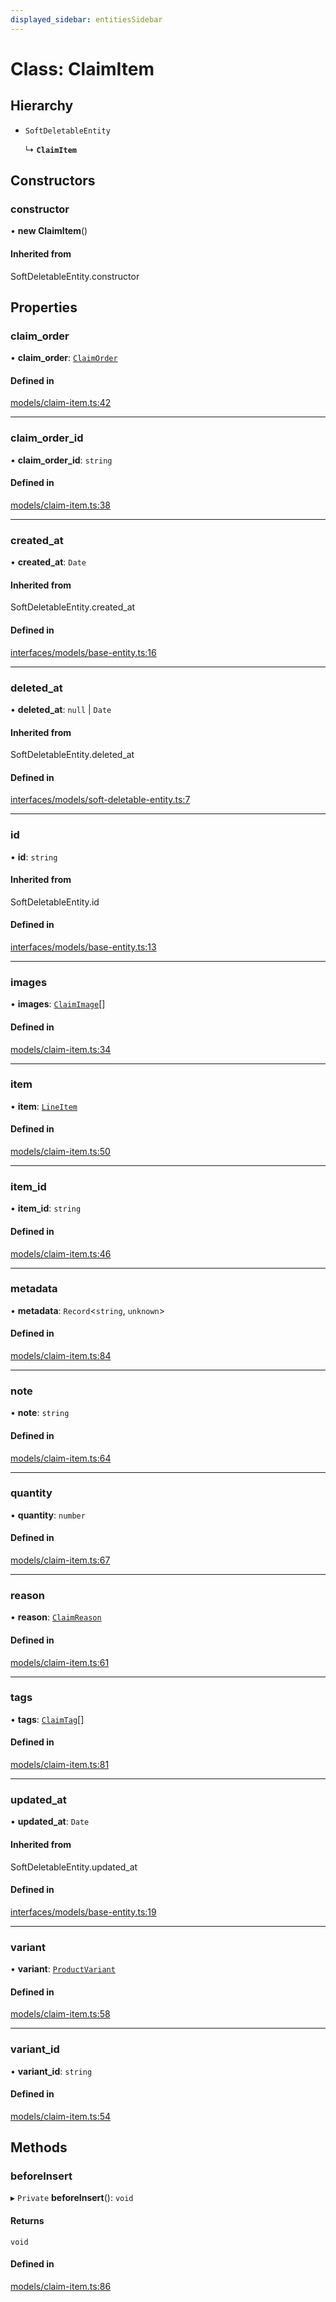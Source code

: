 ```yaml
---
displayed_sidebar: entitiesSidebar
---
```


# Class: ClaimItem

## Hierarchy

- `SoftDeletableEntity`

  ↳ **`ClaimItem`**

## Constructors

### constructor

• **new ClaimItem**()

#### Inherited from

SoftDeletableEntity.constructor

## Properties

### claim\_order

• **claim\_order**: [`ClaimOrder`](ClaimOrder.md)

#### Defined in

[models/claim-item.ts:42](https://github.com/medusajs/medusa/blob/f7a63f178/packages/medusa/src/models/claim-item.ts#L42)

___

### claim\_order\_id

• **claim\_order\_id**: `string`

#### Defined in

[models/claim-item.ts:38](https://github.com/medusajs/medusa/blob/f7a63f178/packages/medusa/src/models/claim-item.ts#L38)

___

### created\_at

• **created\_at**: `Date`

#### Inherited from

SoftDeletableEntity.created\_at

#### Defined in

[interfaces/models/base-entity.ts:16](https://github.com/medusajs/medusa/blob/f7a63f178/packages/medusa/src/interfaces/models/base-entity.ts#L16)

___

### deleted\_at

• **deleted\_at**: ``null`` \| `Date`

#### Inherited from

SoftDeletableEntity.deleted\_at

#### Defined in

[interfaces/models/soft-deletable-entity.ts:7](https://github.com/medusajs/medusa/blob/f7a63f178/packages/medusa/src/interfaces/models/soft-deletable-entity.ts#L7)

___

### id

• **id**: `string`

#### Inherited from

SoftDeletableEntity.id

#### Defined in

[interfaces/models/base-entity.ts:13](https://github.com/medusajs/medusa/blob/f7a63f178/packages/medusa/src/interfaces/models/base-entity.ts#L13)

___

### images

• **images**: [`ClaimImage`](ClaimImage.md)[]

#### Defined in

[models/claim-item.ts:34](https://github.com/medusajs/medusa/blob/f7a63f178/packages/medusa/src/models/claim-item.ts#L34)

___

### item

• **item**: [`LineItem`](LineItem.md)

#### Defined in

[models/claim-item.ts:50](https://github.com/medusajs/medusa/blob/f7a63f178/packages/medusa/src/models/claim-item.ts#L50)

___

### item\_id

• **item\_id**: `string`

#### Defined in

[models/claim-item.ts:46](https://github.com/medusajs/medusa/blob/f7a63f178/packages/medusa/src/models/claim-item.ts#L46)

___

### metadata

• **metadata**: `Record`<`string`, `unknown`\>

#### Defined in

[models/claim-item.ts:84](https://github.com/medusajs/medusa/blob/f7a63f178/packages/medusa/src/models/claim-item.ts#L84)

___

### note

• **note**: `string`

#### Defined in

[models/claim-item.ts:64](https://github.com/medusajs/medusa/blob/f7a63f178/packages/medusa/src/models/claim-item.ts#L64)

___

### quantity

• **quantity**: `number`

#### Defined in

[models/claim-item.ts:67](https://github.com/medusajs/medusa/blob/f7a63f178/packages/medusa/src/models/claim-item.ts#L67)

___

### reason

• **reason**: [`ClaimReason`](../enums/ClaimReason.md)

#### Defined in

[models/claim-item.ts:61](https://github.com/medusajs/medusa/blob/f7a63f178/packages/medusa/src/models/claim-item.ts#L61)

___

### tags

• **tags**: [`ClaimTag`](ClaimTag.md)[]

#### Defined in

[models/claim-item.ts:81](https://github.com/medusajs/medusa/blob/f7a63f178/packages/medusa/src/models/claim-item.ts#L81)

___

### updated\_at

• **updated\_at**: `Date`

#### Inherited from

SoftDeletableEntity.updated\_at

#### Defined in

[interfaces/models/base-entity.ts:19](https://github.com/medusajs/medusa/blob/f7a63f178/packages/medusa/src/interfaces/models/base-entity.ts#L19)

___

### variant

• **variant**: [`ProductVariant`](ProductVariant.md)

#### Defined in

[models/claim-item.ts:58](https://github.com/medusajs/medusa/blob/f7a63f178/packages/medusa/src/models/claim-item.ts#L58)

___

### variant\_id

• **variant\_id**: `string`

#### Defined in

[models/claim-item.ts:54](https://github.com/medusajs/medusa/blob/f7a63f178/packages/medusa/src/models/claim-item.ts#L54)

## Methods

### beforeInsert

▸ `Private` **beforeInsert**(): `void`

#### Returns

`void`

#### Defined in

[models/claim-item.ts:86](https://github.com/medusajs/medusa/blob/f7a63f178/packages/medusa/src/models/claim-item.ts#L86)
